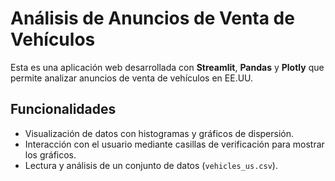 # Análisis de Anuncios de Venta de Vehículos

Esta es una aplicación web desarrollada con **Streamlit**, **Pandas** y **Plotly** que permite analizar anuncios de venta de vehículos en EE.UU.

## Funcionalidades

- Visualización de datos con histogramas y gráficos de dispersión.
- Interacción con el usuario mediante casillas de verificación para mostrar los gráficos.
- Lectura y análisis de un conjunto de datos (`vehicles_us.csv`).
